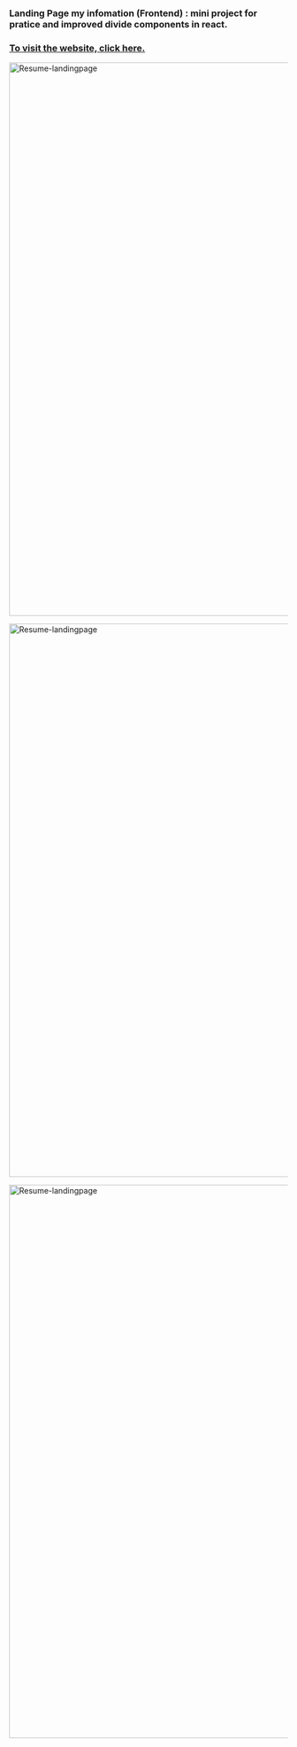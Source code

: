 ### Landing Page my infomation (Frontend) : mini project for pratice and improved divide components in react.

### [To visit the website, click here.](https://main--sage-rugelach-8deb2f.netlify.app/)

<a href="https://main--sage-rugelach-8deb2f.netlify.app/" target="_blank" rel="noreferrer"><img src="https://cdn.discordapp.com/attachments/1144637676016898219/1162292411070951435/Screenshot_2023-10-13_143104.jpg?ex=653b6829&is=6528f329&hm=69965b303d57426e80a763e9f0a815908811476dba8cb005231b9cb7eb6c5d84&" width="1000"  alt="Resume-landingpage" /></a>

<a href="https://main--sage-rugelach-8deb2f.netlify.app/" target="_blank" rel="noreferrer"><img src="https://cdn.discordapp.com/attachments/1144637676016898219/1162292411578466384/Screenshot_2023-10-13_143145.jpg?ex=653b6829&is=6528f329&hm=1a89000178ebb4fdbbf4c780788a85a467f9cb3499b239faf9a3b93124c8f021&" width="1000"  alt="Resume-landingpage" /></a>


<a href="https://main--sage-rugelach-8deb2f.netlify.app/" target="_blank" rel="noreferrer"><img src="https://cdn.discordapp.com/attachments/1144637676016898219/1162292412085972992/Screenshot_2023-10-13_143243.jpg?ex=653b6829&is=6528f329&hm=ebfb69548cd736563a8985f12421ccd539b3878d8fcd604815437fcaac69c0cb&" width="1000"  alt="Resume-landingpage" /></a>
